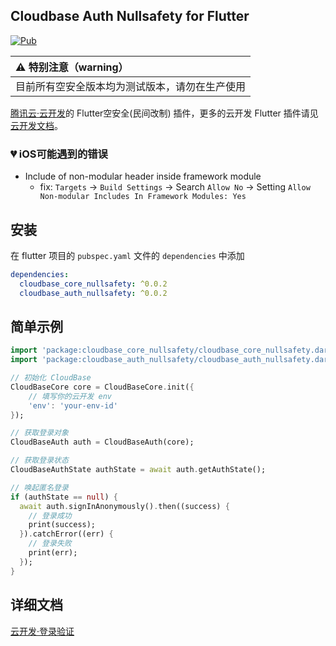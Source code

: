 ## Cloudbase Auth Nullsafety for Flutter

[![Pub](https://img.shields.io/pub/v/cloudbase_auth_nullsafety)]()

| :warning: 特别注意（warning）                  |
| :--------------------------------------------- |
| 目前所有空安全版本均为测试版本，请勿在生产使用 |

[腾讯云·云开发](https://www.cloudbase.net/)的 Flutter空安全(民间改制) 插件，更多的云开发 Flutter 插件请见[云开发文档](https://docs.cloudbase.net/api-reference/flutter/install.html)。

### :broken_heart: iOS可能遇到的错误

* Include of non-modular header inside framework module
  * fix: `Targets` -> `Build Settings` -> Search `Allow No` -> Setting `Allow Non-modular Includes In Framework Modules: Yes`


## 安装

在 flutter 项目的 `pubspec.yaml` 文件的 `dependencies` 中添加

```yaml
dependencies:
  cloudbase_core_nullsafety: ^0.0.2
  cloudbase_auth_nullsafety: ^0.0.2
```

## 简单示例

```dart
import 'package:cloudbase_core_nullsafety/cloudbase_core_nullsafety.dart';;
import 'package:cloudbase_auth_nullsafety/cloudbase_auth_nullsafety.dart';

// 初始化 CloudBase
CloudBaseCore core = CloudBaseCore.init({
    // 填写你的云开发 env
    'env': 'your-env-id'
});

// 获取登录对象
CloudBaseAuth auth = CloudBaseAuth(core);

// 获取登录状态
CloudBaseAuthState authState = await auth.getAuthState();

// 唤起匿名登录
if (authState == null) {
  await auth.signInAnonymously().then((success) {
    // 登录成功
    print(success);
  }).catchError((err) {
    // 登录失败
    print(err);
  });
}
```

## 详细文档

[云开发·登录验证](https://docs.cloudbase.net/api-reference/flutter/authentication.html)
